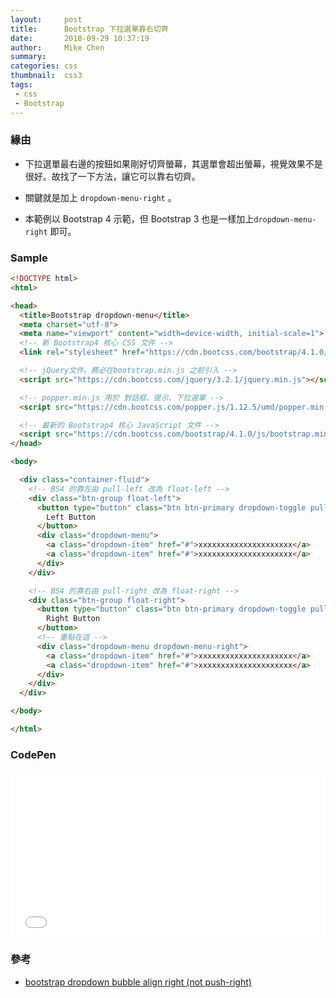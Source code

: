 ```yaml
---
layout:     post
title:      Bootstrap 下拉選單靠右切齊
date:       2018-09-29 10:37:19
author:     Mike Chen
summary:    
categories: css
thumbnail:  css3
tags:
 - css
 - Bootstrap
---
```


### 緣由

* 下拉選單最右邊的按鈕如果剛好切齊螢幕，其選單會超出螢幕，視覺效果不是很好。故找了一下方法，讓它可以靠右切齊。

* 關鍵就是加上 `dropdown-menu-right` 。

* 本範例以 Bootstrap 4 示範，但 Bootstrap 3 也是一樣加上`dropdown-menu-right` 即可。

### Sample

```html
<!DOCTYPE html>
<html>

<head>
  <title>Bootstrap dropdown-menu</title>
  <meta charset="utf-8">
  <meta name="viewport" content="width=device-width, initial-scale=1">
  <!-- 新 Bootstrap4 核心 CSS 文件 -->
  <link rel="stylesheet" href="https://cdn.bootcss.com/bootstrap/4.1.0/css/bootstrap.min.css">

  <!-- jQuery文件。務必在bootstrap.min.js 之前引入 -->
  <script src="https://cdn.bootcss.com/jquery/3.2.1/jquery.min.js"></script>

  <!-- popper.min.js 用於 對話框、提示、下拉選單 -->
  <script src="https://cdn.bootcss.com/popper.js/1.12.5/umd/popper.min.js"></script>

  <!-- 最新的 Bootstrap4 核心 JavaScript 文件 -->
  <script src="https://cdn.bootcss.com/bootstrap/4.1.0/js/bootstrap.min.js"></script>
</head>

<body>

  <div class="container-fluid">
    <!-- BS4 的靠左由 pull-left 改為 float-left -->
    <div class="btn-group float-left">
      <button type="button" class="btn btn-primary dropdown-toggle pull-right" data-toggle="dropdown">
        Left Button
      </button>
      <div class="dropdown-menu">
        <a class="dropdown-item" href="#">xxxxxxxxxxxxxxxxxxxxx</a>
        <a class="dropdown-item" href="#">xxxxxxxxxxxxxxxxxxxxx</a>
      </div>
    </div>

    <!-- BS4 的靠右由 pull-right 改為 float-right -->
    <div class="btn-group float-right">
      <button type="button" class="btn btn-primary dropdown-toggle pull-right" data-toggle="dropdown">
        Right Button
      </button>
      <!-- 重點在這 -->
      <div class="dropdown-menu dropdown-menu-right">
        <a class="dropdown-item" href="#">xxxxxxxxxxxxxxxxxxxxx</a>
        <a class="dropdown-item" href="#">xxxxxxxxxxxxxxxxxxxxx</a>
      </div>
    </div>
  </div>

</body>

</html>
```


### CodePen

<div class="iframe-rwd">
<iframe height='265' scrolling='no' title='Bootstrap 下拉選單靠右切齊' src='//codepen.io/mikechen2017/embed/LgYyBb/?height=265&theme-id=0&default-tab=html,result&embed-version=2' frameborder='no' allowtransparency='true' allowfullscreen='true' style='width: 100%;'>See the Pen <a href='https://codepen.io/mikechen2017/pen/LgYyBb/'>Bootstrap 下拉選單靠右切齊</a> by Mike Chen (<a href='https://codepen.io/mikechen2017'>@mikechen2017</a>) on <a href='https://codepen.io'>CodePen</a>.
</iframe>
</div>

### 參考

* [bootstrap dropdown bubble align right (not push-right)](https://stackoverflow.com/questions/18892351/bootstrap-dropdown-bubble-align-right-not-push-right)